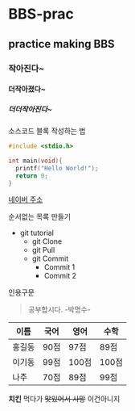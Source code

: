# BBS-prac
## practice making BBS
### 작아진다~
#### 더작아졌다~
##### 더더작아진다~

소스코드 블록 작성하는 법

```c
#include <stdio.h>

int main(void){
  printf("Hello World!");
  return 0;
}

```

[네이버 주소](https://www.naver.com)

순서없는 목록 만들기
* git tutorial
  * git Clone
  * git Pull
  * git Commit
    * Commit 1
    * Commit 2

인용구문
> 공부합시다. -박명수-

이름|국어|영어|수학
---|---|---|---|
홍길동|90점|97점|89점
이기동|99점|100점|100점
나주|70점|89점|99점

**치킨** 먹다가 ~~맛있어서 사망~~ 이건아니지
